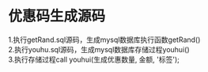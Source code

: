 # 优惠码生成源码
1.执行getRand.sql源码，生成mysql数据库执行函数getRand()  
2.执行youhu.sql源码，生成mysql数据库存储过程youhui()  
3.执行存储过程call youhui(生成优惠数量, 金额, '标签');  
